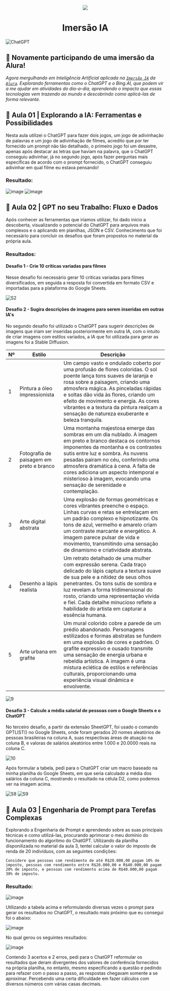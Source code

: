 <p align="center">
  <img src="https://github.com/YannMartins/imersaoIA/assets/102706324/4e91e120-af0e-410b-94b1-8cad58f00aa3">
</p>
<p align="center">
  <h1 align="center">Imersão IA</h1>
</p>

![ChatGPT](https://img.shields.io/badge/chatGPT-74aa9c?style=for-the-badge&logo=openai&logoColor=white)

## 🤿 Novamente participando de uma imersão da Alura! 

*Agora mergulhando em Inteligência Artificial aplicada na [`Imersão IA`](https://www.alura.com.br/imersao-ia) da [`Alura`](https://www.alura.com.br/). Explorando ferramentas como o ChatGPT e o Bing.AI, que podem vir a me ajudar em atividades do dia-a-dia, aprendendo o impacto que essas tecnologias vem trazendo ao mundo e descobrindo como aplicá-las de forma relevante.*

## 🤖 Aula 01 | Explorando a IA: Ferramentas e Possibilidades

Nesta aula utilizei o ChatGPT para fazer dois jogos, um jogo de adivinhação de palavras e um jogo de adivinhação de filmes, acredito que por ter fornecido um prompt não tão detalhado, o primeiro jogo foi um desastre, apenas após destacar as letras que haviam na palavra, que o ChatGPT conseguiu adivinhar, já no segundo jogo, após fazer perguntas mais específicas de acordo com o prompt fornecido, o ChatGPT conseguiu adivinhar em qual filme eu estava pensando!

### Resultado:

![image](https://github.com/YannMartins/imersaoIA/assets/102706324/19766e93-d762-4802-974b-d0e46ed556fe)
![image](https://github.com/YannMartins/imersaoIA/assets/102706324/b0a906fc-7942-4053-9bf0-a29030669545)

## 🤖 Aula 02 | GPT no seu Trabalho: Fluxo e Dados

Após conhecer as ferramentas que iriamos utilizar, foi dado início a descoberta, visualizando o potencial do ChatGPT para arquivos mais complexos e o aplicando em planilhas, JSON e CSV. Conhecimento que foi necessário para concluir os desafios que foram propostos no material da própria aula.

### Resultados:

#### Desafio 1 - Crie 10 críticas variadas para filmes

Nesse desafio foi necessário gerar 10 críticas variadas para filmes diversificados, em seguida a resposta foi convertida em formato CSV e importadas para a plataforma do Google Sheets.

![S2](https://github.com/YannMartins/imersaoIA/assets/102706324/e04dd425-9663-4556-a2cd-2988add725e0)

#### Desafio 2 - Sugira descrições de imagens para serem inseridas em outras IA's

No segundo desafio foi utilizado o ChatGPT para sugerir descrições de imagens que iriam ser inseridas posteriormente em outra IA, com o intuito de criar imagens com estilos variados, a IA que foi utilizada para gerar as imagens foi a Stable Diffusion.

  Nº  | Estilo   | Descrição
  -------- | -------- | --------
  1 | Pintura a óleo impressionista | Um campo vasto e ondulado coberto por uma profusão de flores coloridas. O sol poente lança tons suaves de laranja e rosa sobre a paisagem, criando uma atmosfera mágica. As pinceladas rápidas e soltas dão vida às flores, criando um efeito de movimento e energia. As cores vibrantes e a textura da pintura realçam a sensação de natureza exuberante e beleza tranquila.
  2 | Fotografia de paisagem em preto e branco | Uma montanha majestosa emerge das sombras em um dia nublado. A imagem em preto e branco destaca os contornos imponentes da montanha e os contrastes sutis entre luz e sombra. As nuvens pesadas pairam no céu, conferindo uma atmosfera dramática à cena. A falta de cores adiciona um aspecto intemporal e misterioso à imagem, evocando uma sensação de serenidade e contemplação.
  3 | Arte digital abstrata | Uma explosão de formas geométricas e cores vibrantes preenche o espaço. Linhas curvas e retas se entrelaçam em um padrão complexo e hipnotizante. Os tons de azul, vermelho e amarelo criam um contraste marcante e energético. A imagem parece pulsar de vida e movimento, transmitindo uma sensação de dinamismo e criatividade abstrata.
  4 | Desenho a lápis realista | Um retrato detalhado de uma mulher com expressão serena. Cada traço delicado do lápis captura a textura suave de sua pele e a nitidez de seus olhos penetrantes. Os tons sutis de sombra e luz revelam a forma tridimensional do rosto, criando uma representação vívida e fiel. Cada detalhe minucioso reflete a habilidade do artista em capturar a essência humana.
  5 | Arte urbana em grafite | Um mural colorido cobre a parede de um prédio abandonado. Personagens estilizados e formas abstratas se fundem em uma explosão de cores e padrões. O grafite expressivo e ousado transmite uma sensação de energia urbana e rebeldia artística. A imagem é uma mistura eclética de estilos e referências culturais, proporcionando uma experiência visual dinâmica e envolvente.
  
![9](https://github.com/YannMartins/imersaoIA/assets/102706324/6cabe7ed-2e63-4d81-a2bd-850fb45afe3b)

#### Desafio 3 - Calcule a média salarial de pessoas com o Google Sheets e o ChatGPT

No terceiro desafio, a partir da extensão SheetGPT, foi usado o comando GPTLIST() no Google Sheets, onde foram gerados 20 nomes aleatórios de pessoas brasileiras na coluna A, suas respectivas áreas de atuação na coluna B, e valoras de salários aleatórios entre 1.000 e 20.0000 reais na coluna C.

![10](https://github.com/YannMartins/imersaoIA/assets/102706324/f84c5c9c-4134-4a0d-8e3f-11d8c8495f46)

Após formular a tabela, pedi para o ChatGPT criar um macro baseado na minha planilha do Google Sheets, em que seria calculado a média dos salários da coluna C, mostrando o resultado na célula D2, como podemos ver na imagem acima.

![S8](https://github.com/YannMartins/imersaoIA/assets/102706324/ff1bcbad-e0c2-4be2-83ac-32290357cbb6)
![S9](https://github.com/YannMartins/imersaoIA/assets/102706324/e907f084-1d08-4ea9-903f-4a3c18325bf1)

## 🤖 Aula 03 | Engenharia de Prompt para Terefas Complexas

Explorando a Engenharia de Prompt e aprendendo sobre as suas principais técnicas e como utilizá-las, procurando aprimorar o meu domínio do funcionamento do algoritmo do ChatGPT. Utilizando da planilha disponilizada no material da aula 3, tentei calcular o valor do imposto de renda de 20 indivíduos, com as seguintes condições:

`Considere que pessoas com rendimento de até R$20.000,00 pagam 10% de imposto, pessoas com rendimento entre R$20.000,00 e R$40.000,00 pagam 20% de imposto, e pessoas com rendimento acima de R$40.000,00 pagam 30% de imposto.`

### Resultado:

![image](https://github.com/YannMartins/imersaoIA/assets/102706324/9defeb8e-c81f-46a4-88cf-a75aeee35dc6)

Utilizando a tabela acima e reformulando diversas vezes o prompt para gerar os resultados no ChatGPT, o resultado mais próximo que eu consegui foi o abaixo:

![image](https://github.com/YannMartins/imersaoIA/assets/102706324/a835f19b-a028-4db0-9905-fbc38cd3eeb6)

No qual gerou os seguintes resultados:

![image](https://github.com/YannMartins/imersaoIA/assets/102706324/8652e4be-4fb7-45f2-9daf-857d75ca3677)

Contendo 3 acertos e 2 erros, pedi para o ChatGPT reformular os resultados que deram divergentes dos valores de conferência fornecidos na própria planilha, no entanto, mesmo especificando a questão e pedindo para refazer com o passo a passo, as respostas chegavam somente a se aproximar. Percebendo uma certa dificuldade em fazer cálculos com diversos números com várias casas decimais.


